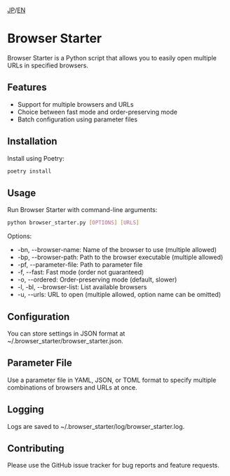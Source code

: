 [JP](README.md)/[EN](README.en.md)

# Browser Starter

Browser Starter is a Python script that allows you to easily open multiple URLs in specified browsers.

## Features

- Support for multiple browsers and URLs
- Choice between fast mode and order-preserving mode
- Batch configuration using parameter files

## Installation

Install using Poetry:

```bash
poetry install
```

## Usage

Run Browser Starter with command-line arguments:

```bash
python browser_starter.py [OPTIONS] [URLS]
```

Options:

- -bn, --browser-name: Name of the browser to use (multiple allowed)
- -bp, --browser-path: Path to the browser executable (multiple allowed)
- -pf, --parameter-file: Path to parameter file
- -f, --fast: Fast mode (order not guaranteed)
- -o, --ordered: Order-preserving mode (default, slower)
- -l, -bl, --browser-list: List available browsers
- -u, --urls: URL to open (multiple allowed, option name can be omitted)

## Configuration

You can store settings in JSON format at ~/.browser_starter/browser_starter.json.

## Parameter File

Use a parameter file in YAML, JSON, or TOML format to specify multiple combinations of browsers and URLs at once.

## Logging

Logs are saved to ~/.browser_starter/log/browser_starter.log.

## Contributing

Please use the GitHub issue tracker for bug reports and feature requests.

